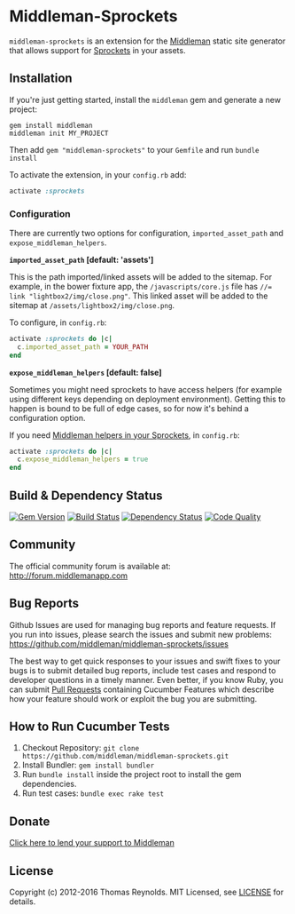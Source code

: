 # Middleman-Sprockets

`middleman-sprockets` is an extension for the [Middleman] static site generator that allows support for [Sprockets](https://github.com/sstephenson/sprockets) in your assets.


## Installation

If you're just getting started, install the `middleman` gem and generate a new project:

```
gem install middleman
middleman init MY_PROJECT
```

Then add `gem "middleman-sprockets"` to your `Gemfile` and run `bundle install`

To activate the extension, in your `config.rb` add:

```ruby
activate :sprockets
```

### Configuration

There are currently two options for configuration, `imported_asset_path` and `expose_middleman_helpers`.

**`imported_asset_path` [default: 'assets']**

This is the path imported/linked assets will be added to the sitemap. For example, in the bower fixture app, the `/javascripts/core.js` file has `//= link "lightbox2/img/close.png"`. This linked asset will be added to the sitemap at `/assets/lightbox2/img/close.png`.

To configure, in `config.rb`:

```ruby
activate :sprockets do |c|
  c.imported_asset_path = YOUR_PATH
end
```


**`expose_middleman_helpers` [default: false]**

Sometimes you might need sprockets to have access helpers (for example using different keys depending on deployment environment). Getting this to happen is bound to be full of edge cases, so for now it's behind a configuration option.

If you need [Middleman helpers in your Sprockets](http://i.imgur.com/fINMSsz.jpg), in `config.rb`:

```ruby
activate :sprockets do |c|
  c.expose_middleman_helpers = true
end
```


## Build & Dependency Status

[![Gem Version](https://badge.fury.io/rb/middleman-sprockets.svg)][gem]
[![Build Status](https://travis-ci.org/middleman/middleman-sprockets.svg)][travis]
[![Dependency Status](https://gemnasium.com/middleman/middleman-sprockets.svg?travis)][gemnasium]
[![Code Quality](https://codeclimate.com/github/middleman/middleman-sprockets.svg)][codeclimate]


## Community

The official community forum is available at: http://forum.middlemanapp.com


## Bug Reports

Github Issues are used for managing bug reports and feature requests. If you run into issues, please search the issues and submit new problems: https://github.com/middleman/middleman-sprockets/issues

The best way to get quick responses to your issues and swift fixes to your bugs is to submit detailed bug reports, include test cases and respond to developer questions in a timely manner. Even better, if you know Ruby, you can submit [Pull Requests](https://help.github.com/articles/using-pull-requests) containing Cucumber Features which describe how your feature should work or exploit the bug you are submitting.


## How to Run Cucumber Tests

1. Checkout Repository: `git clone https://github.com/middleman/middleman-sprockets.git`
2. Install Bundler: `gem install bundler`
3. Run `bundle install` inside the project root to install the gem dependencies.
4. Run test cases: `bundle exec rake test`


## Donate

[Click here to lend your support to Middleman](https://spacebox.io/s/4dXbHBorC3)


## License

Copyright (c) 2012-2016 Thomas Reynolds. MIT Licensed, see [LICENSE] for details.

[middleman]: http://middlemanapp.com
[gem]: https://rubygems.org/gems/middleman-sprockets
[travis]: http://travis-ci.org/middleman/middleman-sprockets
[gemnasium]: https://gemnasium.com/middleman/middleman-sprockets
[codeclimate]: https://codeclimate.com/github/middleman/middleman-sprockets
[LICENSE]: https://github.com/middleman/middleman-sprockets/blob/master/LICENSE.md
